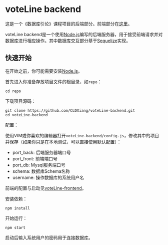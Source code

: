 # voteLine backend

这是一个《数据库引论》课程项目的后端部分。前端部分在[这里](https://github.com/CLDXiang/voteLine-frontend)。

voteLine backend是一个使用[Node.js](https://nodejs.org/)编写的后端服务器，用于接受前端请求并对数据库进行相应操作。其中数据库交互部分基于[Sequelize](https://github.com/sequelize/sequelize)实现。

## 快速开始

在开始之前，你可能需要安装[Node.js](https://nodejs.org/)。

首先进入你准备存放项目文件的根目录，如`repo`：

```
cd repo
```

下载项目源码：

```
git clone https://github.com/CLDXiang/voteLine-backend.git
cd voteLine-backend
```

配置：

使用VIM或你喜欢的编辑器打开`voteLine-backend/config.js`，修改其中的项目并保存（如果你只是在本地测试，可以直接使用默认配置）：

* port_back: 后端服务器端口号
* port_front: 前端端口号
* port_db: Mysql服务端口号
* schema: 数据库Schema名称
* username: 操作数据库的系统用户名

前端的配置与启动见[voteLine-frontend](https://github.com/CLDXiang/voteLine-frontend)。

安装依赖：

```
npm install
```

开始运行：

```
npm start
```

启动后输入系统用户的密码用于连接数据库。